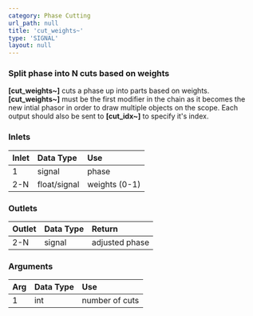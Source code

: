 ```yaml
---
category: Phase Cutting
url_path: null
title: 'cut_weights~'
type: 'SIGNAL'
layout: null
---
```


### Split phase into N cuts based on weights

**[cut_weights~]** cuts a phase up into parts based on weights. **[cut_weights~]** must be the first modifier in the chain as it becomes the new intial phasor in order to draw multiple objects on the scope. Each output should also be sent to **[cut_idx~]** to specify it's index.

### Inlets

| Inlet | Data Type    | Use           |
|:------|:-------------|:--------------|
| 1     | signal       | phase         |
| 2-N   | float/signal | weights (0-1) |

### Outlets

| Outlet | Data Type | Return         |
|:-------|:----------|:---------------|
| 2-N    | signal    | adjusted phase |

### Arguments

| Arg | Data Type | Use            |
|:----|:----------|:---------------|
| 1   | int       | number of cuts |

